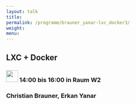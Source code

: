 ```yaml
---
layout: talk
title:
permalink: /programm/brauner_yanar-lxc_docker3/
weight: 
menu:
---
```

## LXC&nbsp;+&nbsp;Docker

### <img height = "32" src="../../images/workshop.svg"> 14:00 bis 16:00 in Raum W2

### Christian&nbsp;Brauner,&nbsp;Erkan&nbsp;Yanar

